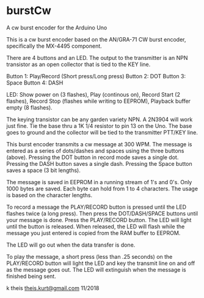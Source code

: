 # burstCw
A cw burst encoder for the Arduino Uno

This is a cw burst encoder based on the AN/GRA-71
CW burst encoder, specifically the MX-4495 component.

 There are 4 buttons and an LED. The output to the 
 transmitter is an NPN transistor as an open collector
 that is tied to the KEY line. 

 Button 1:  Play/Record (Short press/Long press)
 Button 2:  DOT
 Button 3:  Space
 Button 4:  DASH

 LED: Show power on (3 flashes), Play (continous on),
 Record Start (2 flashes), Record Stop (flashes while 
 writing to EEPROM), Playback buffer empty (8 flashes).

The keying transistor can be any garden variety NPN. A 2N3904
will work just fine. Tie the base thru a 1K 1/4 resistor to pin 13
on the Uno. The base goes to ground and the collector will be tied
to the transmitter PTT/KEY line.

This burst encoder transmits a cw message at 300 WPM. The message is 
entered as a series of dots/dashes and spaces using the three buttons
(above). Pressing the DOT button in record mode saves a single dot.
Pressing the DASH button saves a single dash. Pressing the Space button
saves a space (3 bit lengths).

The message is saved in EEPROM in a running stream of 1's and 0's.
Only 1000 bytes are saved. Each byte can hold from 1 to 4 characters. The usage
is based on the character lengths.

To record a message the PLAY/RECORD button is pressed until the 
LED flashes twice (a long press). Then press the DOT/DASH/SPACE buttons until
your message is done. Press the PLAY/RECORD button. The LED will light
until the button is released. When released, the LED will flash while the 
message you just entered is copied from the RAM buffer to EEPROM.

The LED will go out when the data transfer is done. 

To play the message, a short press (less than .25 seconds) on the PLAY/RECORD 
button will light the LED and key the transmit line on and off as the message
goes out. The LED will extinguish when the message is finished being sent.


 k theis <theis.kurt@gmail.com> 11/2018
